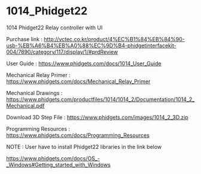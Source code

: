 # 1014_Phidget22
1014 Phidget22 Relay controller with UI

Purchase link : http://vctec.co.kr/product/4%EC%B1%84%EB%84%90-usb-%EB%A6%B4%EB%A0%88%EC%9D%B4-phidgetinterfacekit-004/7890/category/117/display/1/#prdReview

User Guide : https://www.phidgets.com/docs/1014_User_Guide

Mechanical Relay Primer : https://www.phidgets.com/docs/Mechanical_Relay_Primer

Mechanical Drawings : https://www.phidgets.com/productfiles/1014/1014_2/Documentation/1014_2_Mechanical.pdf

Download 3D Step File : https://www.phidgets.com/images/1014_2_3D.zip

Programming Resources : https://www.phidgets.com/docs/Programming_Resources



NOTE : User have to install Phidget22 libraries in the link below

https://www.phidgets.com/docs/OS_-_Windows#Getting_started_with_Windows
